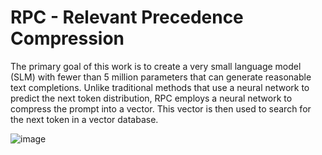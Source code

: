 # RPC - Relevant Precedence Compression

The primary goal of this work is to create a very small language model (SLM) with fewer than 5 million parameters that can generate reasonable text completions. Unlike traditional methods that use a neural network to predict the next token distribution, RPC employs a neural network to compress the prompt into a vector. This vector is then used to search for the next token in a vector database.

![image](https://github.com/user-attachments/assets/25545d99-fcce-4239-92b0-706dea52d0df)
